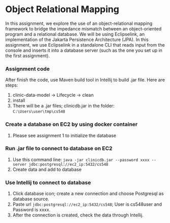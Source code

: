 # Object Relational Mapping
In this assignment, we explore the use of an object-relational mapping framework to bridge the impedance mismatch between an object-oriented program and a relational database.  We will be using Eclipselink, an implementation of the Jakarta Persistence Architecture (JPA).  In this assignment, we use Eclipselink in a standalone CLI that reads input from the console and inserts it into a database server (such as the one you set up in the first assignment). 

### Assignment code
After finish the code, use Maven build tool in Intellij to build .jar file. Here are steps:

1. clinic-data-model -> Lifecycle -> clean
2. install
3. There will be a .jar files; clinicdb.jar in the folder: ```C:\Users\user\tmp\cs548```

### Create a database on EC2 by using docker container
1. Please see assignment 1 to initialize the database

### Run .jar file to connect to database on EC2
1. Use this command line: ```java -jar clinicdb.jar --password xxxx --server jdbc:postgresql://ec2_ip:5432/cs548```
2. Create data and add to database

### Use Intellij to connect to database
1. Click database icon; create a new connection and choose Postgresql as database source.
2. Paste url ```jdbc:postgresql://ec2_ip:5432/cs548```; User is cs548user and Password is xxxx.
3. After the connection is created, check the data through Intellij.
